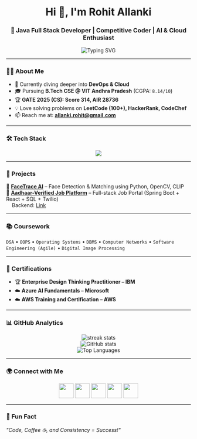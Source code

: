 <h1 align="center">Hi 👋, I'm Rohit Allanki</h1>
<h3 align="center">🚀 Java Full Stack Developer | Competitive Coder | AI & Cloud Enthusiast</h3>

<p align="center">
  <img src="https://readme-typing-svg.demolab.com?font=Fira+Code&weight=500&pause=1000&color=0E75B6&center=true&vCenter=true&width=600&lines=Passionate+about+Full+Stack+Development;Exploring+AI+%26+Cloud+Technologies;Competitive+Coding+%26+Problem+Solving;Always+Learning+New+Skills+🚀" alt="Typing SVG" />
</p>

---

### 👨‍💻 About Me  
- 🌱 Currently diving deeper into **DevOps & Cloud**  
- 🎓 Pursuing **B.Tech CSE @ VIT Andhra Pradesh** (CGPA: `8.14/10`)  
- 🏆 **GATE 2025 (CS): Score 314, AIR 28736**  
- 💡 Love solving problems on **LeetCode (100+), HackerRank, CodeChef**  
- 📫 Reach me at: **allanki.rohit@gmail.com**  

---

### 🛠️ Tech Stack  
<p align="center">
  <img src="https://skillicons.dev/icons?i=java,spring,react,mysql,mongodb,redis,js,html,css,git,github,postman,opencv,figma,linux" />
</p>

---

### 🚀 Projects  
🔹 **[FaceTrace AI](https://github.com/RohitAllanki04/cctvimagerecogination)** – Face Detection & Matching using Python, OpenCV, CLIP  
🔹 **[Aadhaar-Verified Job Platform](https://github.com/AKHIL-8055/Jobs-Portal-Frontend-v1.0)** – Full-stack Job Portal (Spring Boot + React + SQL + Twilio)  
&nbsp;&nbsp;&nbsp;&nbsp;Backend: [Link](https://github.com/AKHIL-8055/Jobs-Portal-Backend-v1.0)  

---

### 📚 Coursework  
`DSA` • `OOPS` • `Operating Systems` • `DBMS` • `Computer Networks` • `Software Engineering (Agile)` • `Digital Image Processing`

---

### 🏅 Certifications  
- 🏆 **Enterprise Design Thinking Practitioner – IBM**  
- ☁️ **Azure AI Fundamentals – Microsoft**  
- ☁️ **AWS Training and Certification – AWS**  

---

### 📊 GitHub Analytics  
<p align="center">
  <img src="https://github-readme-streak-stats.herokuapp.com/?user=rohitallanki04&theme=tokyonight" alt="streak stats" />
  <br/>
  <img src="https://github-readme-stats.vercel.app/api?username=rohitallanki04&show_icons=true&theme=tokyonight" alt="GitHub stats" />
  <br/>
  <img src="https://github-readme-stats.vercel.app/api/top-langs/?username=rohitallanki04&layout=compact&theme=tokyonight" alt="Top Languages" />
</p>

---

### 🌍 Connect with Me  
<p align="center">
  <a href="https://linkedin.com/in/rohitallanki"><img src="https://skillicons.dev/icons?i=linkedin" height="40"/></a>
  <a href="https://leetcode.com/u/Rohit_allanki/"><img src="https://upload.wikimedia.org/wikipedia/commons/1/19/LeetCode_logo_black.png" height="40"/></a>
  <a href="https://www.hackerrank.com/rohit_22bce20057"><img src="https://raw.githubusercontent.com/rahuldkjain/github-profile-readme-generator/master/src/images/icons/Social/hackerrank.svg" height="40"/></a>
  <a href="https://www.codechef.com/users/rohitallanki"><img src="https://cdn.codechef.com/sites/all/themes/abessive/cc-logo.svg" height="40"/></a>
  <a href="mailto:allanki.rohit@gmail.com"><img src="https://skillicons.dev/icons?i=gmail" height="40"/></a>
</p>

---

### 🎯 Fun Fact  
_"Code, Coffee ☕, and Consistency = Success!"_
